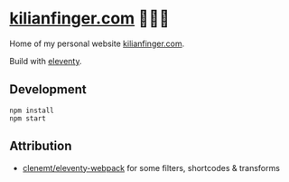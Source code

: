 <!-- vale off -->
# [kilianfinger.com](https://www.kilianfinger.com/) 👨🏼‍💻
<!-- vale on -->

Home of my personal website [kilianfinger.com](https://www.kilianfinger.com/).

Build with [eleventy](https://github.com/11ty/eleventy).

## Development
```shell
npm install
npm start
```

## Attribution
- [clenemt/eleventy-webpack](https://github.com/clenemt/eleventy-webpack) for some filters, shortcodes & transforms
